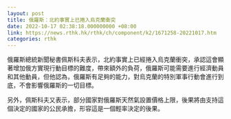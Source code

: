 ```yaml
---
layout: post
title: 俄羅斯：北約事實上已捲入烏克蘭衝突
date: 2022-10-17 02:38:18.000000000 +08:00
link: https://news.rthk.hk/rthk/ch/component/k2/1671258-20221017.htm
categories: rthk
---
```


俄羅斯總統新聞秘書佩斯科夫表示，北約事實上已經捲入烏克蘭衝突，承認這會顯著增加俄方實現行動目標的難度，帶來額外的負荷，俄羅斯可能需要進行經濟動員和其他動員，但他認為，俄羅斯有足夠的能力，對烏克蘭的特別軍事行動會進行到底，不會影響俄羅斯的一切目標。

另外，佩斯科夫又表示，部分國家對俄羅斯天然氣設置價格上限，後果將由支持這個決定的國家的公民承擔，形容這是一個輕率決定的後果。
